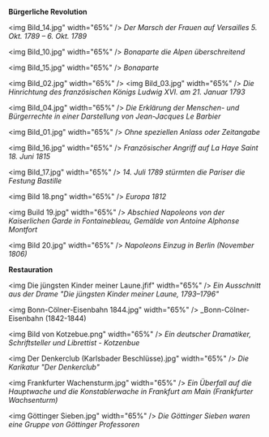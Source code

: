 **Bürgerliche Revolution**

<img Bild_14.jpg" width="65%" />
_Der Marsch der Frauen auf Versailles 5. Okt. 1789 – 6. Okt. 1789_


<img Bild_10.jpg" width="65%" />
_Bonaparte die Alpen überschreitend_


<img Bild_15.jpg" width="65%" />
_Bonaparte_


<img Bild_02.jpg" width="65%" />
<img Bild_03.jpg" width="65%" />
_Die Hinrichtung des französischen Königs Ludwig XVI. am 21. Januar 1793_


<img Bild_04.jpg" width="65%" />
_Die Erklärung der Menschen- und Bürgerrechte in einer Darstellung von Jean-Jacques Le Barbier_


<img Bild_01.jpg" width="65%" />
_Ohne speziellen Anlass oder Zeitangabe_


<img Bild_16.jpg" width="65%" />
_Französischer Angriff auf La Haye Saint 18. Juni 1815_


<img Bild_17.jpg" width="65%" />
_14. Juli 1789 stürmten die Pariser die Festung Bastille_


<img Bild 18.png" width="65%" />
_Europa 1812_


<img Build 19.jpg" width="65%" />
_Abschied Napoleons von der Kaiserlichen Garde in Fontainebleau, Gemälde von Antoine Alphonse Montfort_


<img Bild 20.jpg" width="65%" />
_Napoleons Einzug in Berlin (November 1806)_



**Restauration**

<img Die jüngsten Kinder meiner Laune.jfif" width="65%" />
_Ein Ausschnitt aus der Drame "Die jüngsten Kinder meiner Laune, 1793–1796"_


<img Bonn-Cölner-Eisenbahn 1844.jpg" width="65%" />
_Bonn-Cölner-Eisenbahn (1842-1844)


<img Bild von Kotzebue.png" width="65%" />
_Ein deutscher Dramatiker, Schriftsteller und Librettist - Kotzenbue_


<img Der Denkerclub (Karlsbader Beschlüsse).jpg" width="65%" />
_Die Karikatur "Der Denkerclub"_


<img Frankfurter Wachensturm.jpg" width="65%" />
_Ein Überfall auf die Hauptwache und die Konstablerwache in Frankfurt am Main (Frankfurter Wachsenturm)_


<img Göttinger Sieben.jpg" width="65%" />
_Die Göttinger Sieben waren eine Gruppe von Göttinger Professoren_




